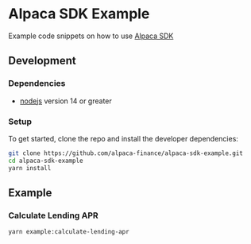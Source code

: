 
  

# Alpaca SDK Example

Example code snippets on how to use [Alpaca SDK](https://www.npmjs.com/package/@alpaca-finance/alpaca-sdk)

## Development
### Dependencies
-  [nodejs](https://nodejs.org/en/) version 14 or greater

### Setup
To get started, clone the repo and install the developer dependencies:

```bash
git clone https://github.com/alpaca-finance/alpaca-sdk-example.git
cd alpaca-sdk-example
yarn install

```

## Example
### Calculate Lending APR
```bash
yarn example:calculate-lending-apr
```